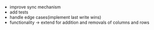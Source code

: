 - improve sync mechanism
- add tests
- handle edge cases(implement last write wins)
- functionality -> extend for addition and removals of columns and rows

